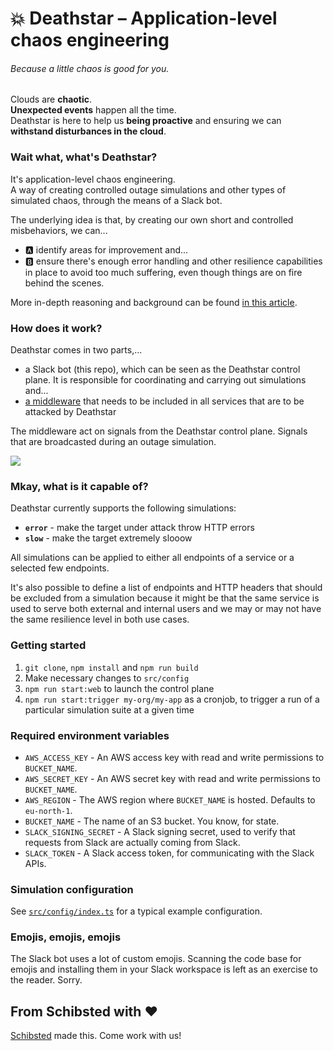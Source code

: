 # :boom: Deathstar – Application-level chaos engineering
###### _Because a little chaos is good for you._

Clouds are **chaotic**.<br />
**Unexpected events** happen all the time.<br />
Deathstar is here to help us **being proactive** and ensuring we can **withstand disturbances in the cloud**.

### Wait what, what's Deathstar?

It's application-level chaos engineering.<br />
A way of creating controlled outage simulations and other types of simulated chaos, through the means of a Slack bot.

The underlying idea is that, by creating our own short and controlled misbehaviors, we can...

- 🅰️ identify areas for improvement and...
- 🅱️ ensure there's enough error handling and other resilience capabilities in place to avoid too much suffering, even though things are on fire behind the scenes.

More in-depth reasoning and background can be found [in this article](https://medium.com/schibsted-engineering/death-star-application-level-chaos-engineering-6f6862d77544).

### How does it work?

Deathstar comes in two parts,...

- a Slack bot (this repo), which can be seen as the Deathstar control plane. It is responsible for coordinating and carrying out simulations and...
- [a middleware](https://github.com/schibsted/deathstar-middleware) that needs to be included in all services that are to be attacked by Deathstar

The middleware act on signals from the Deathstar control plane. Signals that are broadcasted during an outage simulation.

<img src="https://docs.google.com/drawings/d/e/2PACX-1vTJ9IzmknGF72W6tFJyG0Ef4PLeKruBMglTd2n486AQsfGyknZOtgFzHd9odVx_Cz-9h3nVz3IbZJJa/pub?w=1438&amp;h=848">

### Mkay, what is it capable of?

Deathstar currently supports the following simulations:

- **`error`** - make the target under attack throw HTTP errors
- **`slow`** - make the target extremely slooow

All simulations can be applied to either all endpoints of a service or a selected few endpoints.

It's also possible to define a list of endpoints and HTTP headers that should be excluded from a simulation because it might be that the same service is used to serve both external and internal users and we may or may not have the same resilience level in both use cases.

### Getting started

1. `git clone`, `npm install` and `npm run build`
1. Make necessary changes to `src/config`
1. `npm run start:web` to launch the control plane
1. `npm run start:trigger my-org/my-app` as a cronjob, to trigger a run of a particular simulation suite at a given time

### Required environment variables

* `AWS_ACCESS_KEY` - An AWS access key with read and write permissions to `BUCKET_NAME`.
* `AWS_SECRET_KEY` - An AWS secret key with read and write permissions to `BUCKET_NAME`.
* `AWS_REGION` - The AWS region where `BUCKET_NAME` is hosted. Defaults to `eu-north-1`.
* `BUCKET_NAME` - The name of an S3 bucket. You know, for state.
* `SLACK_SIGNING_SECRET` - A Slack signing secret, used to verify that requests from Slack are actually coming from Slack.
* `SLACK_TOKEN` - A Slack access token, for communicating with the Slack APIs.

### Simulation configuration

See [`src/config/index.ts`](src/config/index.ts) for a typical example configuration.

### Emojis, emojis, emojis

The Slack bot uses a lot of custom emojis.
Scanning the code base for emojis and installing them in your Slack workspace is left as an exercise to the reader. Sorry.

## From Schibsted with ❤️

[Schibsted](https://schibsted.com/) made this. Come work with us!
